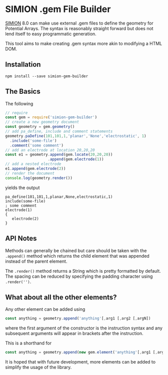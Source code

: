 # SIMION .gem File Builder

[SIMION](http://simion.com) 8.0 can make use external .gem files to define the geometry for Potential Arrays. The syntax is reasonably straight forward but does not lend itself to easy programmatic generation.

This tool aims to make creating .gem syntax more akin to modifying a HTML DOM.

## Installation
`npm install --save simion-gem-builder`


## The Basics

The following
```JavaScript
// require
const gem = require('simion-gem-builder')
// create a new geometry document
const geometry = gem.geometry()
// add pa_define, include and comment statements
geometry.paDefine(101,101,1,'planar','None','electrostatic', 1)
  .include('some-file')
  .comment('some comment')
// add an electrode at location 20,20,20
const e1 = geometry.append(gem.locate(20,20,20))
                   .append(gem.electrode(1))
// add a nested electrode
e1.append(gem.electrode(2))
// render the document
console.log(geometry.render())
```
yields the output
```
pa_define(101,101,1,planar,None,electrostatic,1)
include(some-file)
; some comment
electrode(1)
{
   electrode(2)
}
```
## API Notes
Methods can generally be chained but care should be taken with the `.append()` method which returns the  child element that was appended instead of the parent element.

The `.render()` method returns a String which is pretty formatted by default. The spacing can be reduced by specifying the padding character using `.render('')`.

## What about all the other elements?
Any other element can be added using
```JavaScript
const anything = geometry.append('anything'[,arg1 [,arg2 [,argN])
```
where the first argument of the constructor is the instruction syntax and any subsequent arguments will appear in brackets after the instruction.

This is a shorthand for
```JavaScript
const anything = geometry.append(new gem.element('anything'[,arg1 [,arg2 [,argN]))
```

It is hoped that with future development, more elements can be added to simplify the usage of the library.
